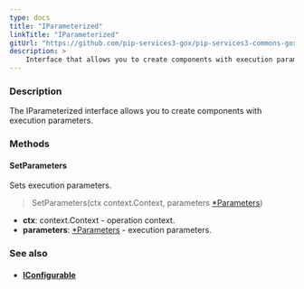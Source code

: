 ```yaml
---
type: docs
title: "IParameterized"
linkTitle: "IParameterized"
gitUrl: "https://github.com/pip-services3-gox/pip-services3-commons-gox"
description: >
    Interface that allows you to create components with execution parameters.
---
```


### Description

The IParameterized interface allows you to create components with execution parameters.

### Methods

#### SetParameters
Sets execution parameters.

> SetParameters(ctx context.Context, parameters [*Parameters](../parameters))

- **ctx**: context.Context - operation context.
- **parameters**: [*Parameters](../parameters) - execution parameters.



### See also
- #### [IConfigurable](../../config/iconfigurable)
